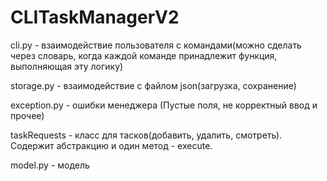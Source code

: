 # CLITaskManagerV2

cli.py - взаимодействие пользователя с командами(можно сделать через словарь, когда каждой команде принадлежит функция, выполняющая эту логику)

storage.py - взаимодействие с файлом json(загрузка, сохранение)

exception.py - ошибки менеджера (Пустые поля, не корректный ввод и прочее)

taskRequests - класс для тасков(добавить, удалить, смотреть). Содержит абстракцию и один метод - execute. 

model.py - модель